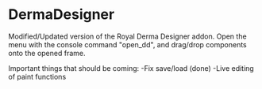 <h1>DermaDesigner</h1>

Modified/Updated version of the Royal Derma Designer addon. Open the menu with the console command "open_dd", and drag/drop components onto the opened frame.

Important things that should be coming:
-Fix save/load (done)
-Live editing of paint functions


